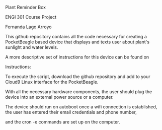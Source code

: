 Plant Reminder Box

ENGI 301 Course Project

Fernanda Lago Arroyo

This github repository contains all the code necessary for creating a PocketBeagle based device that displays and texts user about plant's sunlight and water levels.

A more descriptive set of instructions for this device can be found on 

Instructions:

To execute the script, download the github repository and add to your Cloud9 Linux interface for the PocketBeagle.

With all the necessary hardware components, the user should plug the device into an external power source or a computer.

The device should run on autoboot once a wifi connection is established, the user has entered their email credentials and phone number,

and the cron -e commands are set up on the computer.
